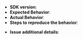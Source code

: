 <!--
Thank you for reporting an issue.

Please fill in as much of the template below as you're able.

If possible, please provide additional details that demonstrate the problem, keeping it as
simple and free of external dependencies as you are able.
-->

* **SDK version**:
* **Expected Behavior**:
* **Actual Behavior**:
* **Steps to reproduce the behavior**:


<!-- Enter your issue details below this comment. -->

* **Issue additional details**:
